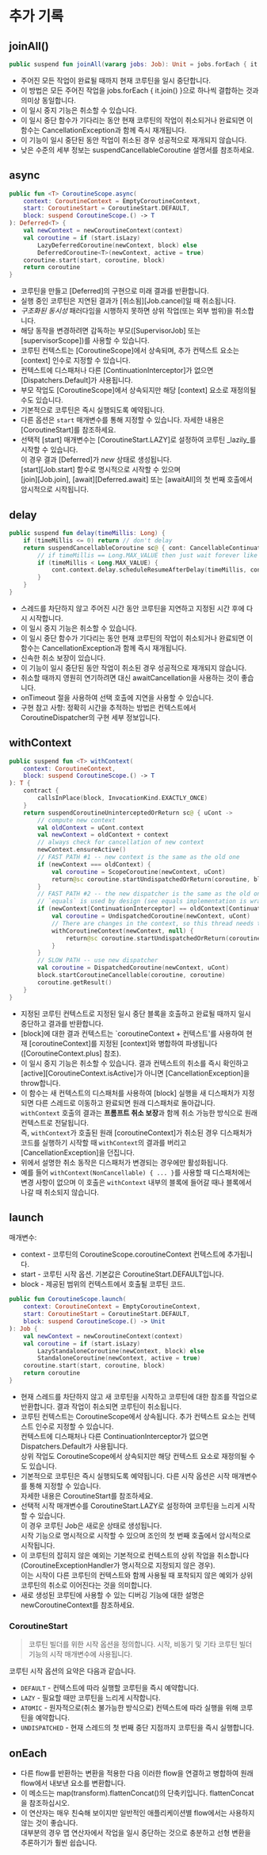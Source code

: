 # 추가 기록

## joinAll()

```kotlin
public suspend fun joinAll(vararg jobs: Job): Unit = jobs.forEach { it.join() }
```

- 주어진 모든 작업이 완료될 때까지 현재 코루틴을 일시 중단합니다.
- 이 방법은 모든 주어진 작업을 jobs.forEach { it.join() }으로 하나씩 결합하는 것과 의미상 동일합니다.
- 이 일시 중지 기능은 취소할 수 있습니다.
- 이 일시 중단 함수가 기다리는 동안 현재 코루틴의 작업이 취소되거나 완료되면 이 함수는 CancellationException과 함께 즉시 재개됩니다.
- 이 기능이 일시 중단된 동안 작업이 취소된 경우 성공적으로 재개되지 않습니다.
- 낮은 수준의 세부 정보는 suspendCancellableCoroutine 설명서를 참조하세요.

## async

```kotlin
public fun <T> CoroutineScope.async(
    context: CoroutineContext = EmptyCoroutineContext,
    start: CoroutineStart = CoroutineStart.DEFAULT,
    block: suspend CoroutineScope.() -> T
): Deferred<T> {
    val newContext = newCoroutineContext(context)
    val coroutine = if (start.isLazy)
        LazyDeferredCoroutine(newContext, block) else
        DeferredCoroutine<T>(newContext, active = true)
    coroutine.start(start, coroutine, block)
    return coroutine
}
```

- 코루틴을 만들고 [Deferred]의 구현으로 미래 결과를 반환합니다.
- 실행 중인 코루틴은 지연된 결과가 [취소됨][Job.cancel]일 때 취소됩니다.
- *구조화된 동시성* 패러다임을 시행하지 못하면 상위 작업(또는 외부 범위)을 취소합니다.
- 해당 동작을 변경하려면 감독하는 부모([SupervisorJob] 또는 [supervisorScope])를 사용할 수 있습니다.
- 코루틴 컨텍스트는 [CoroutineScope]에서 상속되며, 추가 컨텍스트 요소는 [context] 인수로 지정할 수 있습니다.
- 컨텍스트에 디스패처나 다른 [ContinuationInterceptor]가 없으면 [Dispatchers.Default]가 사용됩니다.
- 부모 작업도 [CoroutineScope]에서 상속되지만 해당 [context] 요소로 재정의될 수도 있습니다.
- 기본적으로 코루틴은 즉시 실행되도록 예약됩니다.
- 다른 옵션은 `start` 매개변수를 통해 지정할 수 있습니다. 자세한 내용은 [CoroutineStart]를 참조하세요.
- 선택적 [start] 매개변수는 [CoroutineStart.LAZY]로 설정하여 코루틴 _lazily_를 시작할 수 있습니다. \
  이 경우 결과 [Deferred]가 _new_ 상태로 생성됩니다. \
  [start][Job.start] 함수로 명시적으로 시작할 수 있으며 \
  [join][Job.join], [await][Deferred.await] 또는 [awaitAll]의 첫 번째 호출에서 암시적으로 시작됩니다.


## delay

```kotlin
public suspend fun delay(timeMillis: Long) {
    if (timeMillis <= 0) return // don't delay
    return suspendCancellableCoroutine sc@ { cont: CancellableContinuation<Unit> ->
        // if timeMillis == Long.MAX_VALUE then just wait forever like awaitCancellation, don't schedule.
        if (timeMillis < Long.MAX_VALUE) {
            cont.context.delay.scheduleResumeAfterDelay(timeMillis, cont)
        }
    }
}
```

- 스레드를 차단하지 않고 주어진 시간 동안 코루틴을 지연하고 지정된 시간 후에 다시 시작합니다.
- 이 일시 중지 기능은 취소할 수 있습니다.
- 이 일시 중단 함수가 기다리는 동안 현재 코루틴의 작업이 취소되거나 완료되면 이 함수는 CancellationException과 함께 즉시 재개됩니다.
- 신속한 취소 보장이 있습니다.
- 이 기능이 일시 중단된 동안 작업이 취소된 경우 성공적으로 재개되지 않습니다.
- 취소할 때까지 영원히 연기하려면 대신 awaitCancellation을 사용하는 것이 좋습니다.
- onTimeout 절을 사용하여 선택 호출에 지연을 사용할 수 있습니다.
- 구현 참고 사항: 정확히 시간을 추적하는 방법은 컨텍스트에서 CoroutineDispatcher의 구현 세부 정보입니다.


## withContext
```kotlin
public suspend fun <T> withContext(
    context: CoroutineContext,
    block: suspend CoroutineScope.() -> T
): T {
    contract {
        callsInPlace(block, InvocationKind.EXACTLY_ONCE)
    }
    return suspendCoroutineUninterceptedOrReturn sc@ { uCont ->
        // compute new context
        val oldContext = uCont.context
        val newContext = oldContext + context
        // always check for cancellation of new context
        newContext.ensureActive()
        // FAST PATH #1 -- new context is the same as the old one
        if (newContext === oldContext) {
            val coroutine = ScopeCoroutine(newContext, uCont)
            return@sc coroutine.startUndispatchedOrReturn(coroutine, block)
        }
        // FAST PATH #2 -- the new dispatcher is the same as the old one (something else changed)
        // `equals` is used by design (see equals implementation is wrapper context like ExecutorCoroutineDispatcher)
        if (newContext[ContinuationInterceptor] == oldContext[ContinuationInterceptor]) {
            val coroutine = UndispatchedCoroutine(newContext, uCont)
            // There are changes in the context, so this thread needs to be updated
            withCoroutineContext(newContext, null) {
                return@sc coroutine.startUndispatchedOrReturn(coroutine, block)
            }
        }
        // SLOW PATH -- use new dispatcher
        val coroutine = DispatchedCoroutine(newContext, uCont)
        block.startCoroutineCancellable(coroutine, coroutine)
        coroutine.getResult()
    }
}
```

- 지정된 코루틴 컨텍스트로 지정된 일시 중단 블록을 호출하고 완료될 때까지 일시 중단하고 결과를 반환합니다.
- [block]에 대한 결과 컨텍스트는 `coroutineContext + 컨텍스트'를 사용하여 현재 [coroutineContext]를 지정된 [context]와 병합하여 파생됩니다([CoroutineContext.plus] 참조).
- 이 일시 중지 기능은 취소할 수 있습니다. 결과 컨텍스트의 취소를 즉시 확인하고 [active][CoroutineContext.isActive]가 아니면 [CancellationException]을 throw합니다.
- 이 함수는 새 컨텍스트의 디스패처를 사용하여 [block] 실행을 새 디스패처가 지정되면 다른 스레드로 이동하고 완료되면 원래 디스패처로 돌아갑니다. \
  `withContext` 호출의 결과는 **프롬프트 취소 보장**과 함께 취소 가능한 방식으로 원래 컨텍스트로 전달됩니다. \
  즉, `withContext`가 호출된 원래 [coroutineContext]가 취소된 경우 디스패처가 코드를 실행하기 시작할 때 `withContext`의 결과를 버리고 [CancellationException]을 던집니다.
- 위에서 설명한 취소 동작은 디스패처가 변경되는 경우에만 활성화됩니다.
- 예를 들어 `withContext(NonCancellable) { ... }`를 사용할 때 디스패처에는 변경 사항이 없으며 이 호출은 `withContext` 내부의 블록에 들어갈 때나 블록에서 나갈 때 취소되지 않습니다.

## launch

매개변수:
- context - 코루틴의 CoroutineScope.coroutineContext 컨텍스트에 추가됩니다.
- start - 코루틴 시작 옵션. 기본값은 CoroutineStart.DEFAULT입니다.
- block - 제공된 범위의 컨텍스트에서 호출될 코루틴 코드.

```kotlin
public fun CoroutineScope.launch(
    context: CoroutineContext = EmptyCoroutineContext,
    start: CoroutineStart = CoroutineStart.DEFAULT,
    block: suspend CoroutineScope.() -> Unit
): Job {
    val newContext = newCoroutineContext(context)
    val coroutine = if (start.isLazy)
        LazyStandaloneCoroutine(newContext, block) else
        StandaloneCoroutine(newContext, active = true)
    coroutine.start(start, coroutine, block)
    return coroutine
}
```

- 현재 스레드를 차단하지 않고 새 코루틴을 시작하고 코루틴에 대한 참조를 작업으로 반환합니다. 결과 작업이 취소되면 코루틴이 취소됩니다.
- 코루틴 컨텍스트는 CoroutineScope에서 상속됩니다. 추가 컨텍스트 요소는 컨텍스트 인수로 지정할 수 있습니다. \
  컨텍스트에 디스패처나 다른 ContinuationInterceptor가 없으면 Dispatchers.Default가 사용됩니다. \
  상위 작업도 CoroutineScope에서 상속되지만 해당 컨텍스트 요소로 재정의될 수도 있습니다.
- 기본적으로 코루틴은 즉시 실행되도록 예약됩니다. 다른 시작 옵션은 시작 매개변수를 통해 지정할 수 있습니다. \
  자세한 내용은 CoroutineStart를 참조하세요.
- 선택적 시작 매개변수를 CoroutineStart.LAZY로 설정하여 코루틴을 느리게 시작할 수 있습니다. \
  이 경우 코루틴 Job은 새로운 상태로 생성됩니다. \
  시작 기능으로 명시적으로 시작할 수 있으며 조인의 첫 번째 호출에서 암시적으로 시작됩니다.
- 이 코루틴의 잡히지 않은 예외는 기본적으로 컨텍스트의 상위 작업을 취소합니다(CoroutineExceptionHandler가 명시적으로 지정되지 않은 경우). \
  이는 시작이 다른 코루틴의 컨텍스트와 함께 사용될 때 포착되지 않은 예외가 상위 코루틴의 취소로 이어진다는 것을 의미합니다.
- 새로 생성된 코루틴에 사용할 수 있는 디버깅 기능에 대한 설명은 newCoroutineContext를 참조하세요.

### CoroutineStart
> 코루틴 빌더를 위한 시작 옵션을 정의합니다. 시작, 비동기 및 기타 코루틴 빌더 기능의 시작 매개변수에 사용됩니다.

코루틴 시작 옵션의 요약은 다음과 같습니다.
- `DEFAULT` - 컨텍스트에 따라 실행할 코루틴을 즉시 예약합니다.
- `LAZY` - 필요할 때만 코루틴을 느리게 시작합니다.
- `ATOMIC` - 원자적으로(취소 불가능한 방식으로) 컨텍스트에 따라 실행을 위해 코루틴을 예약합니다.
- `UNDISPATCHED` - 현재 스레드의 첫 번째 중단 지점까지 코루틴을 즉시 실행합니다.

## onEach
- 다른 flow를 반환하는 변환을 적용한 다음 이러한 flow을 연결하고 병합하여 원래 flow에서 내보낸 요소를 변환합니다.
- 이 메소드는 map(transform).flattenConcat()의 단축키입니다. flattenConcat을 참조하십시오.
- 이 연산자는 매우 친숙해 보이지만 일반적인 애플리케이션별 flow에서는 사용하지 않는 것이 좋습니다. \
  대부분의 경우 맵 연산자에서 작업을 일시 중단하는 것으로 충분하고 선형 변환을 추론하기가 훨씬 쉽습니다.